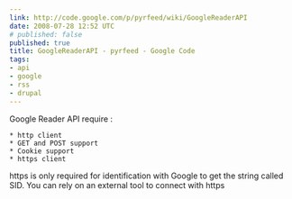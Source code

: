 ```yaml
---
link: http://code.google.com/p/pyrfeed/wiki/GoogleReaderAPI
date: 2008-07-28 12:52 UTC
# published: false
published: true
title: GoogleReaderAPI - pyrfeed - Google Code
tags:
- api
- google
- rss
- drupal
---
```


Google Reader API require :

    * http client
    * GET and POST support
    * Cookie support
    * https client

https is only required for identification with Google to get the string called SID. You can rely on an external tool to connect with https

